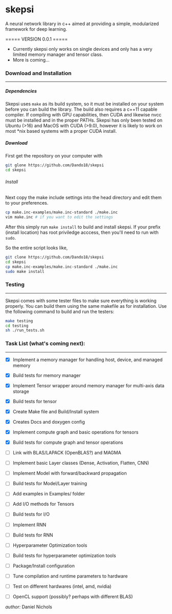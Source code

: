 # skepsi

A neural network library in c++ aimed at providing a simple, modularized framework for deep learning. 

===== VERSION 0.0.1 =====
- Currently skepsi only works on single devices and only has a very limited memory manager and tensor class.
- More is coming...


### Download and Installation
-----------------------------

##### Dependencies
Skepsi uses `make` as its build system, so it must be installed on your system before you can build the library. The build also requires a c++11 capable compiler. If compiling with GPU capabilities, then CUDA and likewise nvcc must be installed and in the proper PATHs. Skepsi has only been tested on Ubuntu (>16) and MacOS with CUDA (>9.0), however it is likely to work on most *nix based systems with a proper CUDA install.

##### Download
First get the repository on your computer with

```sh
git glone https://github.com/Dando18/skepsi
cd skepsi
```

###### Install
Next copy the make include settings into the head directory and edit them to your preferences.

```sh
cp make.inc-examples/make.inc-standard ./make.inc
vim make.inc # if you want to edit the settings
```

After this simply run `make install` to build and install skepsi. If your prefix (install location) has root priviledge acccess, then you'll need to run with `sudo`.

So the entire script looks like,

```sh
git clone https://github.com/Dando18/skepsi
cd skepsi
cp make.inc-examples/make.inc-standard ./make.inc
sudo make install
```

### Testing 
------------
Skepsi comes with some tester files to make sure everything is working properly. You can build them using the same makefile as for installation. Use the following command to build and run the testers:

```sh
make testing
cd testing
sh ./run_tests.sh
```

### Task List (what's coming next):
-----------------------------------
- [x] Implement a memory manager for handling host, device, and managed memory
- [x] Build tests for memory manager
- [x] Implement Tensor wrapper around memory manager for multi-axis data storage
- [x] Build tests for tensor 
- [x] Create Make file and Build/Install system
- [x] Creates Docs and doxygen config
- [x] Implement compute graph and basic operations for tensors
- [x] Build tests for compute graph and tensor operations
- [ ] Link with BLAS/LAPACK (OpenBLAS?) and MAGMA
- [ ] Implement basic Layer classes (Dense, Activation, Flatten, CNN)
- [ ] Implement Model with forward/backward propagation
- [ ] Build tests for Model/Layer training
- [ ] Add examples in Examples/ folder
- [ ] Add I/O methods for Tensors
- [ ] Build tests for I/O
- [ ] Implement RNN
- [ ] Build tests for RNN
- [ ] Hyperparameter Optimization tools
- [ ] Build tests for hyperparameter optimization tools
- [ ] Package/Install configuration
- [ ] Tune compilation and runtime parameters to hardware
- [ ] Test on different hardwares (intel, amd, nvidia)
- [ ] OpenCL support (possibly? perhaps with different BLAS)


_author:_ Daniel Nichols
